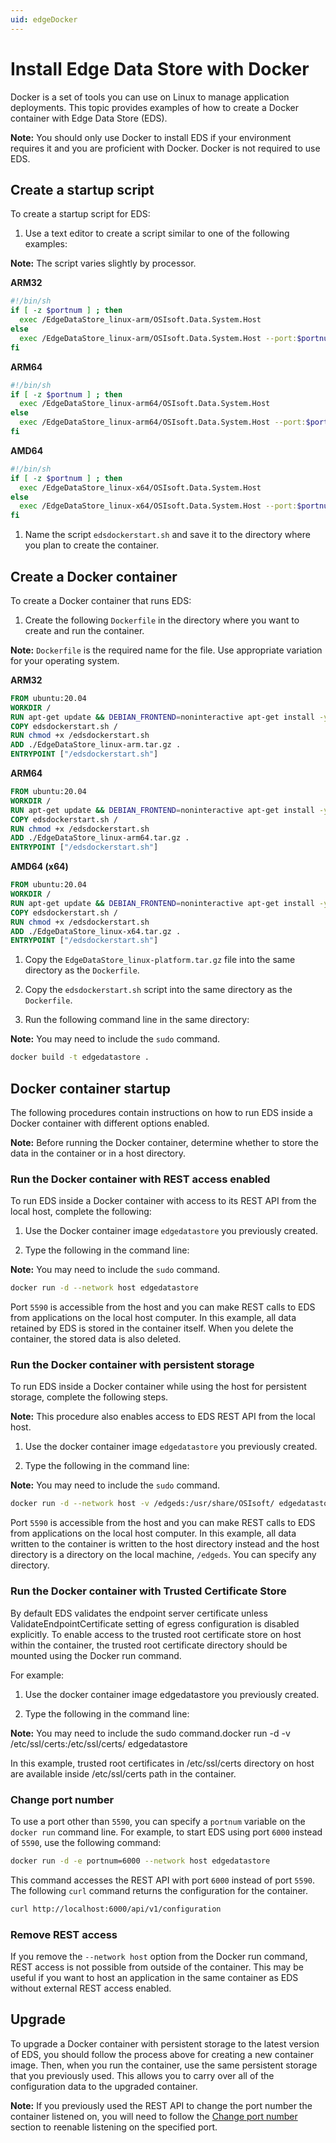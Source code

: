 ```yaml
---
uid: edgeDocker
---
```


# Install Edge Data Store with Docker

Docker is a set of tools you can use on Linux to manage application deployments. This topic provides examples of how to create a Docker container with Edge Data Store (EDS).

**Note:** You should only use Docker to install EDS if your environment requires it and you are proficient with Docker. Docker is not required to use EDS.

## Create a startup script

To create a startup script for EDS:

1. Use a text editor to create a script similar to one of the following examples:

  **Note:** The script varies slightly by processor.

  **ARM32**

  ```bash
  #!/bin/sh
  if [ -z $portnum ] ; then
    exec /EdgeDataStore_linux-arm/OSIsoft.Data.System.Host
  else
    exec /EdgeDataStore_linux-arm/OSIsoft.Data.System.Host --port:$portnum
  fi
  ```

  **ARM64**

  ```bash
  #!/bin/sh
  if [ -z $portnum ] ; then
    exec /EdgeDataStore_linux-arm64/OSIsoft.Data.System.Host
  else
    exec /EdgeDataStore_linux-arm64/OSIsoft.Data.System.Host --port:$portnum
  fi
  ```

  **AMD64**

  ```bash
  #!/bin/sh
  if [ -z $portnum ] ; then
    exec /EdgeDataStore_linux-x64/OSIsoft.Data.System.Host
  else
    exec /EdgeDataStore_linux-x64/OSIsoft.Data.System.Host --port:$portnum
  fi
  ```

1. Name the script `edsdockerstart.sh` and save it to the directory where you plan to create the container.

## Create a Docker container

To create a Docker container that runs EDS:

1. Create the following `Dockerfile` in the directory where you want to create and run the container.

  **Note:** `Dockerfile` is the required name for the file. Use appropriate variation for your operating system.

  **ARM32**

  ```dockerfile
  FROM ubuntu:20.04
  WORKDIR /
  RUN apt-get update && DEBIAN_FRONTEND=noninteractive apt-get install -y ca-certificates libicu66 libssl1.1 curl
  COPY edsdockerstart.sh /
  RUN chmod +x /edsdockerstart.sh
  ADD ./EdgeDataStore_linux-arm.tar.gz .
  ENTRYPOINT ["/edsdockerstart.sh"]
  ```

  **ARM64**

  ```dockerfile
  FROM ubuntu:20.04
  WORKDIR /
  RUN apt-get update && DEBIAN_FRONTEND=noninteractive apt-get install -y ca-certificates libicu66 libssl1.1 curl
  COPY edsdockerstart.sh /
  RUN chmod +x /edsdockerstart.sh
  ADD ./EdgeDataStore_linux-arm64.tar.gz .
  ENTRYPOINT ["/edsdockerstart.sh"]
  ```

  **AMD64 (x64)**

  ```dockerfile
  FROM ubuntu:20.04
  WORKDIR /
  RUN apt-get update && DEBIAN_FRONTEND=noninteractive apt-get install -y ca-certificates libicu66 libssl1.1 curl
  COPY edsdockerstart.sh /
  RUN chmod +x /edsdockerstart.sh
  ADD ./EdgeDataStore_linux-x64.tar.gz .
  ENTRYPOINT ["/edsdockerstart.sh"]
  ```

1. Copy the `EdgeDataStore_linux-platform.tar.gz` file into the same directory as the `Dockerfile`.

1. Copy the `edsdockerstart.sh` script into the same directory as the `Dockerfile`.

1. Run the following command line in the same directory:

  **Note:** You may need to include the `sudo` command.

  ```bash
  docker build -t edgedatastore .
  ```

## Docker container startup

The following procedures contain instructions on how to run EDS inside a Docker container with different options enabled.

**Note:** Before running the Docker container, determine whether to store the data in the container or in a host directory.

### Run the Docker container with REST access enabled

To run EDS inside a Docker container with access to its REST API from the local host, complete the following:

1. Use the Docker container image `edgedatastore` you previously created.

1. Type the following in the command line:

  **Note:** You may need to include the `sudo` command.

  ```bash
  docker run -d --network host edgedatastore
  ```

Port `5590` is accessible from the host and you can make REST calls to EDS from applications on the local host computer. In this example, all data retained by EDS is stored in the container itself. When you delete the container, the stored data is also deleted.

### Run the Docker container with persistent storage

To run EDS inside a Docker container while using the host for persistent storage, complete the following steps.

**Note:** This procedure also enables access to EDS REST API from the local host.

1. Use the docker container image `edgedatastore` you previously created.

1. Type the following in the command line:

  **Note:** You may need to include the `sudo` command.

  ```bash
  docker run -d --network host -v /edgeds:/usr/share/OSIsoft/ edgedatastore
  ```

Port `5590` is accessible from the host and you can make REST calls to EDS from applications on the local host computer. In this example, all data written to the container is written to the host directory instead and the host directory is a directory on the local machine, <!-- customize -->`/edgeds`. You can specify any directory.

### Run the Docker container with Trusted Certificate Store

By default EDS validates the endpoint server certificate unless ValidateEndpointCertificate setting of egress configuration is disabled explicitly. To enable access to the trusted root certificate store on host within the container, the trusted root certificate directory should be mounted using the Docker run command.

For example:

1. Use the docker container image edgedatastore you previously created.

1. Type the following in the command line:

  **Note:** You may need to include the sudo command.docker run -d -v /etc/ssl/certs:/etc/ssl/certs/ edgedatastore

In this example, trusted root certificates in /etc/ssl/certs directory on host are available inside /etc/ssl/certs path in the container.

### Change port number

To use a port other than `5590`, you can specify a `portnum` variable on the `docker run` command line. For example, to start EDS using port `6000` instead of `5590`, use the following command:

```bash
docker run -d -e portnum=6000 --network host edgedatastore
```

This command accesses the REST API with port `6000` instead of port `5590`. The following `curl` command returns the configuration for the container.

```bash
curl http://localhost:6000/api/v1/configuration
```

### Remove REST access

If you remove the `--network host` option from the Docker run command, REST access is not possible from outside of the container. This may be useful if you want to host an application in the same container as EDS without external REST access enabled.

## Upgrade

To upgrade a Docker container with persistent storage to the latest version of EDS, you should follow the process above for creating a new container image. Then, when you run the container, use the same persistent storage that you previously used. This allows you to carry over all of the configuration data to the upgraded container.

**Note:** If you previously used the REST API to change the port number the container listened on, you will need to follow the [Change port number](#change-port-number) section to reenable listening on the specified port.
